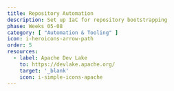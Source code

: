 ```yaml
---
title: Repository Automation
description: Set up IaC for repository bootstrapping
phase: Weeks 05-08
category: [ "Automation & Tooling" ]
icon: i-heroicons-arrow-path
order: 5
resources:
  - label: Apache Dev Lake
    to: https://devlake.apache.org/
    target: '_blank'
    icon: i-simple-icons-apache
---
```

